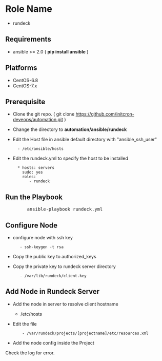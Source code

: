 Role Name
=========

- rundeck

Requirements
------------

* ansible >= 2.0 ( **pip install ansible** )

Platforms
---------

  - CentOS-6.8
  - CentOS-7.x

Prerequisite
------------

* Clone the git repo. ( git clone https://github.com/initcron-deveops/automation.git )

* Change the directory to **automation/ansible/rundeck**

* Edit the Host file in ansible default directory with "ansible_ssh_user"

        - /etc/ansible/hosts

* Edit the rundeck.yml to specify the host to be installed

        * hosts: servers
          sudo: yes
          roles:
             - rundeck

Run the Playbook
---------------

<pre>
        ansible-playbook rundeck.yml
</pre>

Configure Node
--------------

* configure node with ssh key

         - ssh-keygen -t rsa

*  Copy the public key to authorized_keys

*  Copy the private key to rundeck server directory

          - /var/lib/rundeck/client.key

Add Node in Rundeck Server
--------------------------

* Add the node in server to resolve client hostname

	 - /etc/hosts

* Edit the file

          - /var/rundeck/projects/[projectname]/etc/resources.xml

* Add the node config inside the Project

<project>
  <node name="servername" description="Dev MySQL" tags="" hostname="servername" osArch="amd64" osFamily="unix" osName="Linux" osVersion="2.6.32-504.8.1.el6.x86_64" username="userAccount" ssh-keypath="/var/lib/rundeck/client.key"/>
</project>

Check the log for error.
